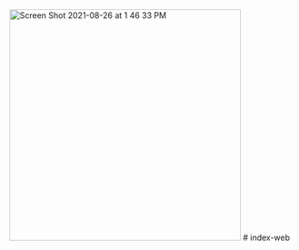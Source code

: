 <img width="407" alt="Screen Shot 2021-08-26 at 1 46 33 PM" src="https://user-images.githubusercontent.com/77862677/131011975-495db238-05ea-4ea3-98df-a46bc82844a3.png">
# index-web
